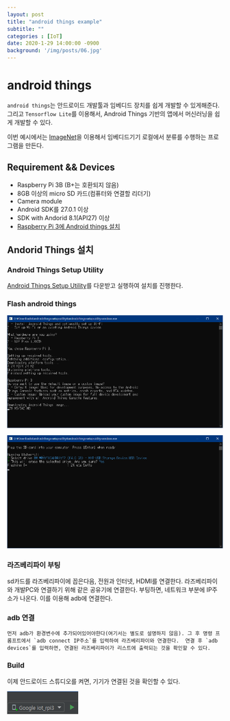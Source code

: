 ```yaml
---
layout: post
title: "android things example"
subtitle: ""
categories : [IoT]
date: 2020-1-29 14:00:00 -0900
background: '/img/posts/06.jpg'
---
```


# android things
`android things`는 안드로이드 개발툴과 임베디드 장치를 쉽게 개발할 수 있게해준다.
그리고 `Tensorflow Lite`를 이용해서, Android Things 기반의 앱에서 머신러닝을 쉽게 개발할 수 있다.

이번 예시에서는 [ImageNet](http://image-net.org/)을 이용해서 임베디드기기 로컬에서 분류를 수행하는 프로그램을 만든다.


## Requirement && Devices
- Raspberry Pi 3B (B+는 호환되지 않음)
- 8GB 이상의 micro SD 카드(컴퓨터와 연결할 리더기)
- Camera module
- Android SDK를 27.0.1 이상
- SDK with Andorid 8.1(API27) 이상
- [Raspberry Pi 3에 Android things 설치](https://developer.android.com/things/hardware/raspberrypi.html)


## Andorid Things 설치
### Android Things Setup Utility

[Android Things Setup Utility](https://partner.android.com/things/console/#/tools)를
다운받고 실행하여 설치를 진행한다.

### Flash android things

![Andorid things 설치 과정](https://github.com/leeseho/leeseho.github.io/blob/master/_posts/images/2020-01-29-15-21-29.png?raw=true)


![Andorid things 설치 과정-2](https://github.com/leeseho/leeseho.github.io/blob/master/_posts/images/2020-01-29-15-23-01.png?raw=true)

### 라즈베리파이 부팅
  sd카드를 라즈베리파이에 꼽은다음, 전원과 인터넷, HDMI를 연결한다. 라즈베리파이와 개발PC와 연결하기 위해 같은 공유기에 연결한다.
 부팅하면, 네트워크 부분에 IP주소가 나온다. 이를 이용해 adb에 연결한다.

### adb 연결
    먼저 adb가 환경변수에 추가되어있어야한다(여기서는 별도로 설명하지 않음). 그 후 명령 프롬프트에서 `adb connect IP주소`를 입력하여 라즈베리파이와 연결한다.  연결 후 `adb devices`를 입력하면, 연결된 라즈베리파이가 리스트에 출력되는 것을 확인할 수 있다.

### Build
 이제 안드로이드 스튜디오를 켜면, 기기가 연결된 것을 확인할 수 있다.

![connect_result](https://github.com/leeseho/leeseho.github.io/blob/master/_posts/images/2020-02-04-10-00-18.png?raw=true)
